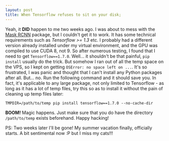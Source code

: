 ```yaml
---
layout: post
title: When Tensorflow refuses to sit on your disk;
---
```


Yeah, it **DID** happen to me two weeks ago. I was about to mess with the [Mask RCNN](https://github.com/matterport/Mask_RCNN) package, but I couldn't get it to work. It has some technical requirements such as *Tensorflow >= 1.3* etc. I probably had a different version already installed under my virtual environment, and the GPU was compiled to use CUDA 8, not 9. So after numerous testing, I found that I need to get `Tensorflow==1.7.0`. Well... it shouldn't be that painful, `pip install` usually do the trick. But somehow I ran out of all the temp space on the VPS, so I kept on getting `OSError: no space left on ...`. It's so frustrated, I was panic and thought that I can't install any Python packages after all. But... no. Run the following command and it should save you. In fact, it's applicable to any large package, not only limited to Tensorflow - as long as it has a lot of temp files, try this so as to install it without the pain of cleaning up temp files later:

```
TMPDIR=/path/to/temp pip install tensorflow==1.7.0 --no-cache-dir
```

**BOOM!** Magic happens. Just make sure that you do have the directory `/path/to/temp` exists beforehand. Happy hacking!

PS: Two weeks later I'll be gone! My summer vacation finally, officially starts. A bit sentimental now :P but I miss my cats!!!
